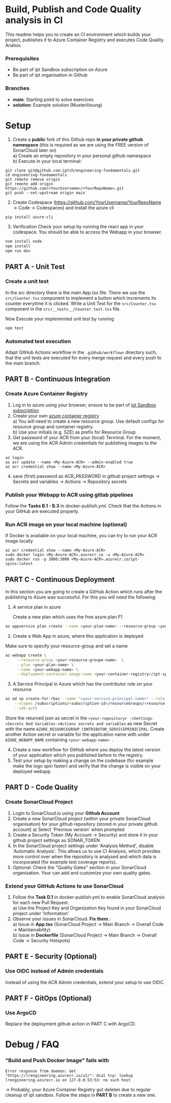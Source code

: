 # Build, Publish and Code Quality analysis in CI
This readme helps you to create an CI environment which builds your project, publishes it to Azure Container Registry and executes Code Quality Analsis.

### Prerequisites
- Be part of ipt Sandbox subscription on Azure
- Be part of ipt organisation in Github

### Branches
- **main**: Starting point to solve exercices
- **solution**: Example solution (Musterlösung)

# Setup
1. Create a **public** fork of this Github repo **in your private github namespace** (this is required as we are using the FREE version of SonarCloud later on) \
  a) Create an empty repository in your personal github namespace \
  b) Execute in your local terminal:
```
git clone git@github.com:iptch/engineering-fundamentals.git
cd engineering-fundamentals
git remote remove origin
git remote add origin https://github.com/<YourUsername>/<YourRepoName>.git
git push --set-upstream origin main
```
2. Create Codespace (https://github.com/YourUsername/YourRepoName &rarr; Code &rarr; Codespaces) and install the azure cli
```
pip install azure-cli
```
3. Verification
Check your setup by running the react app in your codespace. You should be able to access the Webapp in your browser.
```bash
nvm install node
npm install
npm run dev
```

## PART A - Unit Test
### Create a unit test
In the src directory there is the main App.tsx file. There we use the ``src/Counter.tsx`` component to implement a button 
which increments its counter everytime it is clicked. Write a Unit Test for the ``src/Counter.tsx`` component in the 
``src/__tests__/Counter.test.tsx`` file.

Now Execute your implemented unit test by running
```bash
npm test
```

### Automated test execution
Adapt GitHub Actions workflow in the ``.gibhub/workflows`` directory such, that the unit tests are executed for every merge request and every push to the main branch.

## PART B - Continuous Integration

### Create Azure Container Registry
1. Log in to azure using your browser, ensure to be part of [ipt Sandbox subscription](https://app.happeo.com/pages/1e1oopl952ukqf9e0h/AzureAmpDu/1e5g766dso0ms8i9mp)
2. Create your own [azure container registry](https://portal.azure.com/#browse/Microsoft.ContainerRegistry%2Fregistries) \
    a) You will need to create a new resource group. Use default configs for resource group and container registry. \
    b) Use your initials (e.g. SZE) as prefix for Resource Group
3. Get password of your ACR from your (local) Terminal. For the moment, we are using the ACR Admin credentials for publishing images to the ACR.
```
az login
az acr update --name <My-Azure-ACR> --admin-enabled true
az acr credential show --name <My-Azure-ACR>
```
4. save (first) password as ACR_PASSWORD in github project settings &rarr; Secrets and variables &rarr; Actions &rarr; Repository secrets

### Publish your Webapp to ACR using gitlab pipelines
Follow the **Tasks B.1 - B.3** in docker-publish.yml. Check that the Actions in your GitHub are executed properly.

### Run ACR image on your local machine (optional)
If Docker is available on your local machine, you can try to run your ACR image locally
```
az acr credential show --name <My-Azure-ACR>
sudo docker login <My-Azure-ACR>.azurecr.io -u <My-Azure-ACR>
sudo docker run -p 3000:3000 <My-Azure-ACR>.azurecr.io/ipt-spins:latest
```

## PART C - Continuous Deployment
In this section you are going to create a GitHub Action which runs after the publishing to Azure was successful. 
For this you will need the following:
1. A service plan in azure 

   Create a new plan which uses the free azure plan F1
```bash
az appservice plan create --name <your-plan-name> --resource-group <your-resource-groupe-name> --sku F1 --is-linux
```
2. Create a Web App in azure, where this application is deployed

Make sure to specify your resource-group and set a name
```bash
az webapp create \
     --resource-group <your-resource-groupe-name>  \
     --plan <your-plan-name> \
     --name <your-webapp-name> \
     --deployment-container-image-name <your-container-registry>/ipt-spins:latest
```

3. A Service Principal in Azure which has the contributor role on your resource

```bash
az ad sp create-for-rbac --name "<your-service-principal-name>" --role contributor \
    --scopes /subscriptions/<subscription-id>/resourceGroups/<resource-group> \
    --sdk-auth
```
Store the returned json as secret in the ``<your-repository> ->Settings->Secrets And Variables->Actions secrets and variables``
as new Secret with the name ``AZURE_RESOURCEGROUP_CONTRIBUTOR_SERVICEPRINICIPAL``. Create another Action secret or variable
for the application name with under ``AZURE_WEBAPP_NAME`` containing ``<your-webapp-name> ``.

4. Create a new workflow for GitHub where you deploy the latest version of your application which you published before to the registry.
5. Test your setup by making a change on the codebase (for example make the logo spin faster) and verify that the change is visible on your deployed webapp

## PART D - Code Quality

### Create SonarCloud Project
1. Login to SonarCloud.io using your **Github Account**
2. Create a new SonarCloud project (within your private SonarCloud organisation) for your github repository (stored in your private github account)
    a) Select 'Previous version' when prompted
3. Create a Security Token (My Account &rarr; Security) and store it in your github project settings as SONAR_TOKEN
4. In the SonarCloud project settings under 'Analysis Method', disable 'Automatic Analysis'. This allows us to use CI Analysis, which provides more control over when the repository is analysed and which data is incorporated (for example test coverage reports).
5. Optional: Check the "Quality Gates" section in your SonarCloud organisation. Your can add and customize your own quality gates.

### Extend your GitHub Actions to use SonarCloud
1. Follow the **Task D.1** in docker-publish.yml to enable SonarCloud analysis for each new Pull Request. \
  a) Use the Project Key and Organization Key found in your SonarCloud project under 'Information'
2. Observe your issues in SonarCloud. **Fix them**.: \
  a) Issue in **App.tsx** (SonarCloud Project &rarr; Main Branch &rarr; Overall Code &rarr; Maintainability) \
  b) Issue in **Dockerfile** (SonarCloud Project &rarr; Main Branch &rarr; Overall Code &rarr; Security Hotspots)

## PART E - Security (Optional)

### Use OIDC instead of Admin credentials
Instead of using the ACR Admin credentials, extend your setup to use OIDC.

## PART F - GitOps (Optional)

### Use ArgoCD
Replace the deployment github action in PART C with ArgoCD.

# Debug / FAQ
### "Build and Push Docker Image" fails with
```
Error response from daemon: Get "https://lrengineering.azurecr.io/v2/": dial tcp: lookup lrengineering.azurecr.io on 127.0.0.53:53: no such host
```
&rarr; Probably, your Azure Container Registry got deleten due to regular cleanup of ipt sandbox. Follow the steps in **PART B** to create a new one.